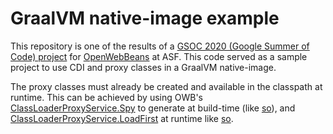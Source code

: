 # GraalVM native-image example

This repository is one of the results of a [GSOC 2020 (Google Summer of Code) project]((https://gist.github.com/a-rekkusu/b98ecd201d25102ca3e118a2fa38fbb4)) for [OpenWebBeans](https://openwebbeans.apache.org/) at ASF.
This code served as a sample project to use CDI and proxy classes in a GraalVM native-image.

The proxy classes must already be created and available in the classpath at runtime. This can be achieved by using OWB's [ClassLoaderProxyService.Spy](https://github.com/apache/openwebbeans/blob/master/webbeans-impl/src/main/java/org/apache/webbeans/service/ClassLoaderProxyService.java#L62) to generate at build-time (like [so](https://github.com/a-rekkusu/graalvm-native-image-example/blob/master/src/main/java/de/arekkusu/proxyGeneration/BuildTimeProxyGenerator.java#L31)), and [ClassLoaderProxyService.LoadFirst](https://github.com/apache/openwebbeans/blob/master/webbeans-impl/src/main/java/org/apache/webbeans/service/ClassLoaderProxyService.java#L85) at runtime like [so](https://github.com/a-rekkusu/graalvm-native-image-example/blob/master/src/main/java/de/arekkusu/runtime/App.java#L17).
